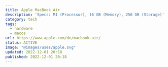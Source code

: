 ```yaml
---
title: Apple MacBook Air
description: 'Specs: M1 (Processor), 16 GB (Memory), 256 GB (Storage)'
category: tech
tags:
  - hardware
  - macos
url: https://www.apple.com/de/macbook-air/
status: ACTIVE
image: "@images/uses/apple.svg"
updated: 2022-12-01 20:18
published: 2022-12-01 20:18
---
```


